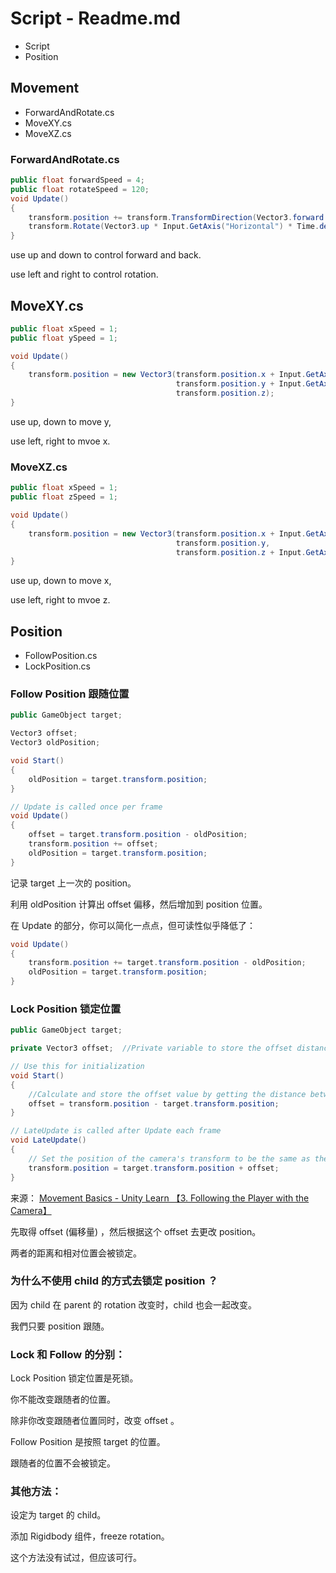 # Script - Readme.md

* Script
* Position

## Movement

- ForwardAndRotate.cs
- MoveXY.cs
- MoveXZ.cs

### ForwardAndRotate.cs

```C#
public float forwardSpeed = 4;
public float rotateSpeed = 120;
void Update()
{
    transform.position += transform.TransformDirection(Vector3.forward * Input.GetAxis("Vertical") * Time.deltaTime * forwardSpeed);
    transform.Rotate(Vector3.up * Input.GetAxis("Horizontal") * Time.deltaTime * rotateSpeed);
}
```

use up and down to control forward and back.

use left and right to control rotation.

## MoveXY.cs

```C#
public float xSpeed = 1;
public float ySpeed = 1;

void Update()
{
    transform.position = new Vector3(transform.position.x + Input.GetAxis("Horizontal") * Time.deltaTime * xSpeed,
                                     transform.position.y + Input.GetAxis("Vertical")   * Time.deltaTime * ySpeed,
                                     transform.position.z);
}
```

use up, down to move y,

use left, right to mvoe x.

### MoveXZ.cs

```C#
public float xSpeed = 1;
public float zSpeed = 1;

void Update()
{
    transform.position = new Vector3(transform.position.x + Input.GetAxis("Horizontal") * Time.deltaTime * xSpeed,
                                     transform.position.y,
                                     transform.position.z + Input.GetAxis("Vertical") * Time.deltaTime * zSpeed);
}
```

use up, down to move x,

use left, right to mvoe z.

## Position

- FollowPosition.cs
- LockPosition.cs

### Follow Position 跟随位置

```C#
public GameObject target;

Vector3 offset;
Vector3 oldPosition;

void Start()
{
    oldPosition = target.transform.position;
}

// Update is called once per frame
void Update()
{
    offset = target.transform.position - oldPosition;
    transform.position += offset;
    oldPosition = target.transform.position;
}
```

记录 target 上一次的 position。

利用 oldPosition 计算出 offset 偏移，然后增加到 position 位置。

在 Update 的部分，你可以简化一点点，但可读性似乎降低了：

```C#
void Update()
{
    transform.position += target.transform.position - oldPosition;
    oldPosition = target.transform.position;
}
```

### Lock Position 锁定位置

```C#
public GameObject target;

private Vector3 offset;  //Private variable to store the offset distance between the player and camera

// Use this for initialization
void Start()
{
    //Calculate and store the offset value by getting the distance between the player's position and camera's position.
    offset = transform.position - target.transform.position;
}

// LateUpdate is called after Update each frame
void LateUpdate()
{
    // Set the position of the camera's transform to be the same as the player's, but offset by the calculated offset distance.
    transform.position = target.transform.position + offset;
}
```

来源： [Movement Basics - Unity Learn 【3. Following the Player with the Camera】](https://learn.unity.com/tutorial/movement-basics?projectId=5c514956edbc2a002069467c#5c7f8528edbc2a002053b711)

先取得 offset (偏移量) ，然后根据这个 offset 去更改 position。

两者的距离和相对位置会被锁定。

### 为什么不使用 child 的方式去锁定 position ？

因为 child 在 parent 的 rotation 改变时，child 也会一起改变。

我們只要 position 跟随。

### Lock 和 Follow 的分别：

Lock Position 锁定位置是死锁。

你不能改变跟随者的位置。

除非你改变跟随者位置同时，改变 offset 。

Follow Position 是按照 target 的位置。

跟随者的位置不会被锁定。

### 其他方法：

设定为 target 的 child。

添加 Rigidbody 组件，freeze rotation。

这个方法没有试过，但应该可行。
